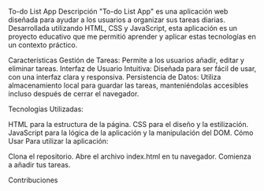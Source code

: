 To-do List App
Descripción
"To-do List App" es una aplicación web diseñada para ayudar a los usuarios a organizar sus tareas diarias. Desarrollada utilizando HTML, CSS y JavaScript, esta aplicación es un proyecto educativo que me permitió aprender y aplicar estas tecnologías en un contexto práctico.

Características
Gestión de Tareas: Permite a los usuarios añadir, editar y eliminar tareas.
Interfaz de Usuario Intuitiva: Diseñada para ser fácil de usar, con una interfaz clara y responsiva.
Persistencia de Datos: Utiliza almacenamiento local para guardar las tareas, manteniéndolas accesibles incluso después de cerrar el navegador.

Tecnologías Utilizadas: 

HTML para la estructura de la página.
CSS para el diseño y la estilización.
JavaScript para la lógica de la aplicación y la manipulación del DOM.
Cómo Usar
Para utilizar la aplicación:

Clona el repositorio.
Abre el archivo index.html en tu navegador.
Comienza a añadir tus tareas.

Contribuciones
